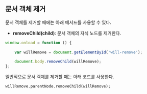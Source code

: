 ## 문서 객체 제거

문서 객체를 제거할 때에는 아래 메서드를 사용할 수 있다.

- **removeChild(child)**: 문서 객체의 자식 노드를 제거한다.

```javascript 1.8
window.onload = function () {
    
    var willRemove = document.getElementById('will-remove');
   
    document.body.removeChild(willRemove);
};
```

일반적으로 문서 객체를 제거할 때는 아래 코드를 사용한다.

    willRemove.parentNode.removeChild(willRemove);
